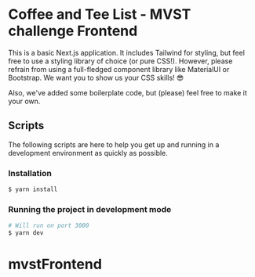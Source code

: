 # Coffee and Tee List - MVST challenge Frontend

This is a basic Next.js application. It includes Tailwind for styling, but feel free to use a styling library of choice (or pure CSS!). However, please refrain from using a full-fledged component library like MaterialUI or Bootstrap. We want you to show us your CSS skills! 😎

Also, we've added some boilerplate code, but (please) feel free to make it your own.

## Scripts

The following scripts are here to help you get up and running in a development environment as quickly as possible.

### Installation

```bash
$ yarn install
```

### Running the project in development mode

```bash
# Will run on port 3000
$ yarn dev
```
# mvstFrontend
